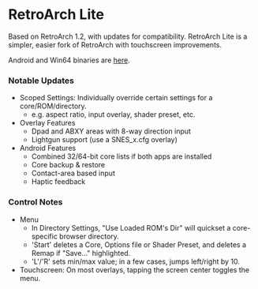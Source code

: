 # RetroArch Lite

Based on RetroArch 1.2, with updates for compatibility.
RetroArch Lite is a simpler, easier fork of RetroArch with touchscreen improvements.

Android and Win64 binaries are [here](https://drive.google.com/open?id=1QjhAOmM9OOP0JX0Me5I1eEbpbFsSZk9I).

### Notable Updates
* Scoped Settings: Individually override certain settings for a core/ROM/directory.
  * e.g. aspect ratio, input overlay, shader preset, etc.
* Overlay Features
  * Dpad and ABXY areas with 8-way direction input
  * Lightgun support (use a SNES_x.cfg overlay)
* Android Features
  * Combined 32/64-bit core lists if both apps are installed
  * Core backup & restore
  * Contact-area based input
  * Haptic feedback

### Control Notes
* Menu
  * In Directory Settings, "Use Loaded ROM's Dir" will quickset a core-specific browser directory.
  * 'Start' deletes a Core, Options file or Shader Preset, and deletes a Remap if "Save..." highlighted.
  * 'L'/'R' sets min/max value; in a few cases, jumps left/right by 10.
* Touchscreen: On most overlays, tapping the screen center toggles the menu.